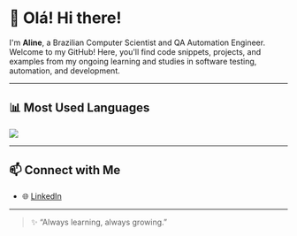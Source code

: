 # 👋 Olá! Hi there!

I'm **Aline**, a Brazilian Computer Scientist and QA Automation Engineer.  
Welcome to my GitHub! Here, you'll find code snippets, projects, and examples from my ongoing learning and studies in software testing, automation, and development.

---

## 📊 Most Used Languages

<a href="https://github.com/alinelopess">
  <img align="center" src="https://github-readme-stats-git-masterrstaa-rickstaa.vercel.app/api/top-langs/?username=alineslopes&theme=dracula&layout=compact&langs_count=8" />
</a>

---

## 📫 Connect with Me

- 🌐 [LinkedIn](https://www.linkedin.com/in/your-link)  

---

> ✨ “Always learning, always growing.”  
